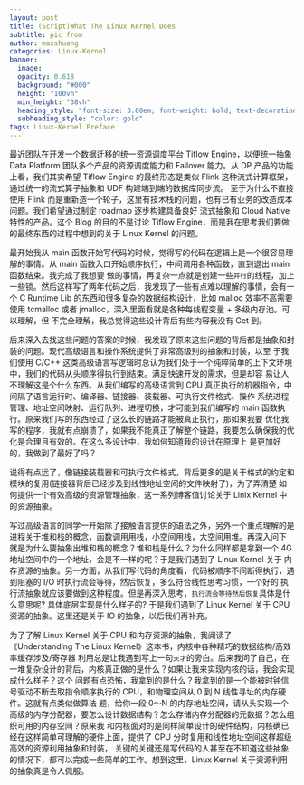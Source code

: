 ```yaml
---
layout: post
title: (Script)What The Linux Kernel Does
subtitle: pic from 
author: maxshuang
categories: Linux-Kernel
banner:
  image:  
  opacity: 0.618
  background: "#000"
  height: "100vh"
  min_height: "38vh"
  heading_style: "font-size: 3.00em; font-weight: bold; text-decoration: underline"
  subheading_style: "color: gold"
tags: Linux-Kernel Preface 
---
```


最近团队在开发一个数据迁移的统一资源调度平台 Tiflow Engine，以便统一抽象 Data Platform 团队多个产品的资源调度能力和 Failover 能力。从 DP 
产品的功能上看，我们其实希望 Tiflow Engine 的最终形态是类似 Flink 这种流式计算框架，通过统一的流式算子抽象和 UDF 构建端到端的数据库同步流。
至于为什么不直接使用 Flink 而是重新造一个轮子，这里有技术栈的问题，也有已有业务的改造成本问题。我们希望通过制定 roadmap 逐步构建具备良好
流式抽象和 Cloud Native 特性的产品。这个 Blog 的目的不是讨论 Tiflow Engine，而是我在思考我们要做的最终东西的过程中想到的关于 Linux Kernel 的问题。

最开始我从 main 函数开始写代码的时候，觉得写的代码在逻辑上是一个很容易理解的事情。从 main 函数入口开始顺序执行，中间调用各种函数，直到退出 main 函数结束。我完成了我想要
做的事情，再复杂一点就是创建一些`并行`的线程，加上一些锁。然后这样写了两年代码之后，我发现了一些有点难以理解的事情，会有一个 C Runtime Lib
的东西和很多复杂的数据结构设计，比如 malloc 效率不高需要使用 tcmalloc 或者 jmalloc，深入里面看就是各种每线程变量 + 多级内存池。可以理解，但
不完全理解，我总觉得这些设计背后有些内容我没有 Get 到。

后来深入去找这些问题的答案的时候，我发现了原来这些问题的背后都是抽象和封装的问题。现代高级语言和操作系统提供了非常高级别的抽象和封装，以至
于我们使用 C/C++ 这类高级语言写逻辑时总认为我们处于一个纯粹简单的上下文环境中，我们的代码从头顺序得执行到结束。满足快速开发的需求，但是却容
易让人不理解这是个什么东西。从我们编写的高级语言到 CPU 真正执行的机器指令，中间隔了语言运行时、编译器、链接器、装载器、可执行文件格式、操作
系统进程管理、地址空间映射、运行队列、进程切换，才可能到我们编写的 main 函数执行。原来我们写的东西经过了这么长的链路才能被真正执行，那如果我要
优化我写的程序，我就有点崩溃了，如果我不能真正了解整个链路，我要怎么确保我的优化是合理且有效的。在这么多设计中，我如何知道我的设计在原理上
是更加好的，我做到了最好了吗？

说得有点远了，像链接装载器和可执行文件格式，背后更多的是关于格式的约定和模块的复用(链接器背后已经涉及到线性地址空间的文件映射了)，为了弄清楚
如何提供一个有效高级的资源管理抽象，这一系列博客值讨论关于 Linix Kernel 中的资源抽象。

写过高级语言的同学一开始除了接触语言提供的语法之外，另外一个重点理解的是进程关于堆和栈的概念，函数调用用栈，小空间用栈，大空间用堆。再深入问下
就是为什么要抽象出堆和栈的概念？堆和栈是什么？为什么同样都是拿到一个 4G 地址空间中的一个地址，会是不一样的呢？于是我们遇到了 Linux Kernel 关于
内存资源的抽象。另一方面，从我们写代码的角度看，代码被顺序不间断得执行，遇到阻塞的 I/O 时执行流会等待，然后恢复，多么符合线性思考习惯，一个好的
执行流抽象就应该要做到这种程度。但是再深入思考，`执行流会等待然后恢复`具体是什么意思呢? 具体底层实现是什么样子的? 于是我们遇到了 Linux Kernel
关于 CPU 资源的抽象。这里还是关于 IO 的抽象，以后我们再补充。

为了了解 Linux Kernel 关于 CPU 和内存资源的抽象，我阅读了《Understanding The Linux Kernel》这本书，内核中各种精巧的数据结构/高效率缓存涉及/寄存器
利用总是让我遇到写上一句`天才`的旁白。后来我问了自己，在一堆复杂设计的背后，内核真正做的是什么？如果让我来实现内核的话，我会实现成什么样子？这个
问题有点恐怖，我拿到的是什么？我拿到的是一个能被时钟信号驱动不断去取指令顺序执行的 CPU，和物理空间从 0 到 N 线性寻址的内存硬件。这就有点类似做算法
题，给你一段 0～N 的内存地址空间，请从头实现一个高级的内存分配器，要怎么设计数据结构？怎么存储内存分配器的元数据？怎么组织可用的内存空间？原来我
和内核面对的是同样简单设计的硬件结构，内核确已经在这样简单可理解的硬件上面，提供了 CPU 分时复用和线性地址空间这样超级高效的资源利用抽象和封装，
关键的关键还是写代码的人甚至在不知道这些抽象的情况下，都可以完成一些简单的工作。想到这里，Linux Kernel 关于资源利用的抽象真是令人佩服。
